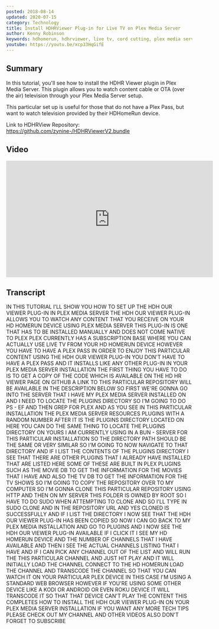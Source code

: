 ```yaml
---
posted: 2018-08-14
updated: 2020-07-15
category: Technology
title: Install HDHRViewer Plug-in for Live TV on Plex Media Server
author: Kenny Robinson
keywords: hdhomerun, hdhrviewer, live tv, cord cutting, plex media server, live tv on roku
youtube: https://youtu.be/xcp33HqGifE
---
```


## Summary
  
In this tutorial, you'll see how to install the HDHR Viewer plugin in Plex Media Server. This plugin allows 
you to watch content cable or OTA (over the air) television through your Plex Media Server setup.
  
This particular set up is useful for those that do not have a Plex Pass, but want to watch television provided by their HDHomeRun device.
  
Link to HDHRView Repository: 
<a href="https://github.com/zynine-/HDHRViewerV2.bundle" target="_blank">https://github.com/zynine-/HDHRViewerV2.bundle</a>

## Video

<iframe width="560" height="315" src="https://www.youtube.com/embed/xcp33HqGifE" frameborder="0" 
allow="autoplay; encrypted-media" class="youtube" allowfullscreen></iframe>

## Transcript

IN THIS TUTORIAL I'LL SHOW YOU HOW TO
SET UP THE HDH OUR VIEWER PLUG-IN IN
PLEX MEDIA SERVER
THE HDH OUR VIEWER PLUG-IN ALLOWS YOU TO
WATCH ANY CONTENT THAT YOU RECEIVE ON
YOUR HD HOMERUN DEVICE USING PLEX MEDIA
SERVER THIS PLUG-IN IS ONE THAT HAS TO
BE INSTALLED MANUALLY AND DOES NOT COME
NATIVE TO PLEX PLEX CURRENTLY HAS A
SUBSCRIPTION BASE WHERE YOU CAN ACTUALLY
USE LIVE TV FROM YOUR HD HOMERUN DEVICE
HOWEVER YOU HAVE TO HAVE A PLEX PASS IN
ORDER TO ENJOY THIS PARTICULAR CONTENT
USING THE HDH OUR VIEWER PLUG-IN YOU
DON'T HAVE TO HAVE A PLEX PASS AND IT
INSTALLS LIKE ANY OTHER PLUG-IN IN YOUR
PLEX MEDIA SERVER INSTALLATION THE FIRST
THING YOU HAVE TO DO IS TO GET A COPY OF
THE CODE WHICH IS AVAILABLE ON THE HD HR
VIEWER PAGE ON GITHUB A LINK TO THIS
PARTICULAR REPOSITORY WILL BE AVAILABLE
IN THE DESCRIPTION BELOW SO FIRST WE'RE
GONNA GO INTO THE SERVER THAT I HAVE MY
PLEX MEDIA SERVER INSTALLED ON AND I
NEED TO LOCATE THE PLUGINS DIRECTORY SO
I'M GOING TO DO PS - EF AND THEN GREP
FOR PLEX AND AS YOU SEE IN THIS
PARTICULAR INSTALLATION THE PLEX MEDIA
SERVER RESOURCES PLUGINS WITH A RANDOM
NUMBER AFTER IT IS THE PLUGINS DIRECTORY
LOCATED ON HERE YOU CAN DO THE SAME
THING TO LOCATE THE PLUGINS DIRECTORY ON
YOURS I AM CURRENTLY USING IN A BUN -
SERVER FOR THIS PARTICULAR INSTALLATION
SO THE DIRECTORY PATH SHOULD BE THE SAME
OR VERY SIMILAR SO I'M GOING TO NOW
NAVIGATE TO THAT DIRECTORY AND IF I LIST
THE CONTENTS OF THE PLUGINS DIRECTORY I
SEE THAT THERE ARE OTHER PLUGINS THAT I
ALREADY HAVE INSTALLED THAT ARE LISTED
HERE SOME OF THESE ARE BUILT IN PLEX
PLUGINS SUCH AS THE MOVIE DB TO GET THE
INFORMATION FOR THE MOVIES THAT I HAVE
AND ALSO THE TV DB TO GET THE
INFORMATION FOR THE TV SHOWS SO I'M
GOING TO COPY THE REPOSITORY OVER TO MY
COMPUTER SO I'M GONNA CLONE THIS
PARTICULAR REPOSITORY
USING HTTP AND THEN ON MY SERVER THIS
FOLDER IS OWNED BY ROOT SO I HAVE TO DO
SUDO WHEN ATTEMPTING TO CLONE AND SO
I'LL TYPE IN SUDO CLONE AND IN THE
REPOSITORY URL AND YES CLONED IS
SUCCESSFULLY AND IF I LIST THE DIRECTORY
I NOW SEE THAT THE HDH OUR VIEWER
PLUG-IN HAS BEEN COPIED SO NOW I CAN GO
BACK TO MY PLEX MEDIA INSTALLATION AND
GO TO PLUGINS AND I NOW SEE THE HDH OUR
VIEWER PLUG-IN AVAILABLE IF I CLICK IT I
SEE MY HD HOMERUN DEVICE AND THE NUMBER
OF CHANNELS THAT I HAVE AVAILABLE AND
THEN I SEE THE ACTUAL CHANNELS LISTING
THAT I HAVE AND IF I CAN PICK ANY
CHANNEL OUT OF THE LIST AND WILL RUN THE
THIS PARTICULAR CHANNEL AND JUST HIT
PLAY AND IT WILL INITIALLY LOAD THE
CHANNEL CONNECT TO THE HD HOMERUN LOAD
THE CHANNEL AND TRANSCODE THE CHANNEL SO
THAT YOU CAN WATCH IT ON YOUR PARTICULAR
PLEX DEVICE IN THIS CASE I'M USING A
STANDARD WEB BROWSER HOWEVER IF YOU'RE
USING SOME OTHER DEVICE LIKE A KODI OR
ANDROID OR EVEN ROKU DEVICE IT WILL
TRANSCODE IT SO THAT THAT DEVICE CAN'T
PLAY THE CONTENT THIS COMPLETES HOW TO
INSTALL THE HDH OUR VIEWER PLUG-IN ON
YOUR PLEX MEDIA SERVER INSTALLATION IF
YOU WANT ANY MORE TECH TIPS PLEASE CHECK
OUT MY CHANNEL AND OTHER VIDEOS ALSO
DON'T FORGET TO SUBSCRIBE
